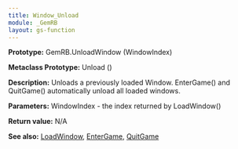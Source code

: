 ```yaml
---
title: Window_Unload
module: _GemRB
layout: gs-function
---
```


**Prototype:** GemRB.UnloadWindow (WindowIndex)

**Metaclass Prototype:** Unload ()

**Description:** Unloads a previously loaded Window. EnterGame() and 
QuitGame() automatically unload all loaded windows.

**Parameters:** WindowIndex - the index returned by LoadWindow()

**Return value:** N/A

**See also:** [LoadWindow](LoadWindow.md), [EnterGame](EnterGame.md), [QuitGame](QuitGame.md)

